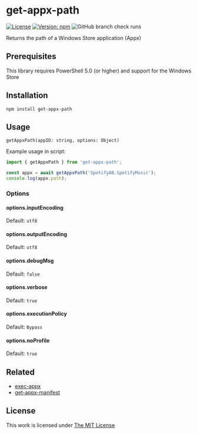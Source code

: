 # get-appx-path

[![License](https://img.shields.io/github/license/idleberg/get-appx-path?color=blue&style=for-the-badge)](https://github.com/idleberg/get-appx-path/blob/main/LICENSE)
[![Version: npm](https://img.shields.io/npm/v/@idleberg/get-appx-path?style=for-the-badge)](https://www.npmjs.org/package/@idleberg/get-appx-path)
![GitHub branch check runs](https://img.shields.io/github/check-runs/idleberg/get-appx-path/main?style=for-the-badge)

Returns the path of a Windows Store application (Appx)

## Prerequisites

This library requires PowerShell 5.0 (or higher) and support for the Windows Store

## Installation

`npm install get-appx-path`

## Usage

`getAppxPath(appID: string, options: Object)`

Example usage in script:

```js
import { getAppxPath } from 'get-appx-path';

const appx = await getAppxPath('SpotifyAB.SpotifyMusic');
console.log(appx.path);
```

### Options

#### options.inputEncoding

Default: `utf8`

#### options.outputEncoding

Default: `utf8`

#### options.debugMsg

Default: `false`

#### options.verbose

Default: `true`

#### options.executionPolicy

Default: `Bypass`

#### options.noProfile

Default: `true`

## Related

- [exec-appx](https://www.npmjs.com/package/exec-appx)
- [get-appx-manifest](https://www.npmjs.com/package/get-appx-manifest)

## License

This work is licensed under [The MIT License](https://opensource.org/licenses/MIT)
